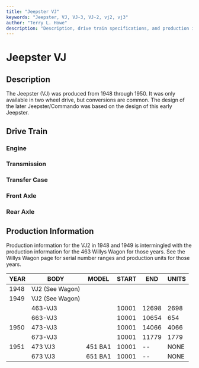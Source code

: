 ```yaml
---
title: "Jeepster VJ"
keywords: "Jeepster, VJ, VJ-3, VJ-2, vj2, vj3"
author: "Terry L. Howe"
description: "Description, drive train specifications, and production information for the Jeepster VJ"
---
```


# Jeepster VJ

## Description

The Jeepster (VJ) was produced from 1948 through 1950.
It was only available in two wheel drive, but conversions
are common.  The design of the later Jeepster/Commando was
based on the design of this early Jeepster.

## Drive Train

### Engine

### Transmission

### Transfer Case

### Front Axle

### Rear Axle

## Production Information

Production information for the VJ2 in 1948 and 1949 is intermingled
with the production information for the 463 Willys Wagon for those
years.  See the Willys Wagon page for serial number ranges and
production units for those years.

| YEAR | BODY | MODEL | START | END | UNITS |
| --- | --- | --- | --- | --- | --- |
| 1948 | VJ2 (See Wagon) |  |  |  |  |
| 1949 | VJ2 (See Wagon) |  |  |  |  |
|  | 463-VJ3 |  | 10001 | 12698 | 2698 |
|  | 663-VJ3 |  | 10001 | 10654 | 654 |
| 1950 | 473-VJ3 |  | 10001 | 14066 | 4066 |
|  | 673-VJ3 |  | 10001 | 11779 | 1779 |
| 1951 | 473 VJ3 | 451 BA1 | 10001 | -- | NONE |
|  | 673 VJ3 | 651 BA1 | 10001 | -- | NONE |